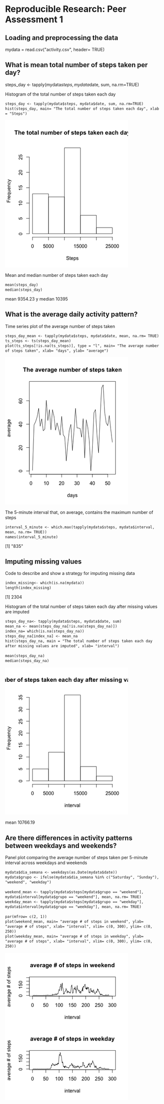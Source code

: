 # Reproducible Research: Peer Assessment 1

## Loading and preprocessing the data

mydata = read.csv("activity.csv", header= TRUE)

## What is mean total number of steps taken per day?

steps_day <- tapply(mydata$steps, mydata$date, sum, na.rm=TRUE)

Histogram of the total number of steps taken each day
```{r, echo=TRUE}
steps_day <- tapply(mydata$steps, mydata$date, sum, na.rm=TRUE)
hist(steps_day, main= "The total number of steps taken each day", xlab = "Steps")
```

![plot of chunk sample_panelplot](instructions_fig/2-hist.png) 

Mean and median number of steps taken each day
```{r, echo=TRUE}
mean(steps_day)
median(steps_day)
```
mean 9354.23 y median 10395

## What is the average daily activity pattern?

Time series plot of the average number of steps taken
```{r, echo=TRUE}
steps_day_mean <- tapply(mydata$steps, mydata$date, mean, na.rm= TRUE)
ts_steps <- ts(steps_day_mean)
plot(ts_steps[!is.na(ts_steps)], type = "l", main= "The average number of steps taken", xlab= "days", ylab= "average")
```

![plot of chunk sample_panelplot](instructions_fig/4-ts.png)

The 5-minute interval that, on average, contains the maximum number of steps
```{r, echo=TRUE}
interval_5_minute <- which.max(tapply(mydata$steps, mydata$interval, mean, na.rm= TRUE))
names(interval_5_minute)
```
[1] "835"

## Imputing missing values

Code to describe and show a strategy for imputing missing data
```{r, echo=TRUE}
index_missing<- which(is.na(mydata))
length(index_missing)
```
[1] 2304

Histogram of the total number of steps taken each day after missing values are imputed
```{r, echo=TRUE}
steps_day_na<- tapply(mydata$steps, mydata$date, sum)
mean_na <- mean(steps_day_na[!is.na(steps_day_na)])
index_na= which(is.na(steps_day_na))
steps_day_na[index_na] <- mean_na
hist(steps_day_na, main = "The total number of steps taken each day after missing values are imputed", xlab= "interval")

mean(steps_day_na)
median(steps_day_na)
```
![plot of chunk sample_panelplot](instructions_fig/7-histogram.png)

mean 10766.19

## Are there differences in activity patterns between weekdays and weekends?

Panel plot comparing the average number of steps taken per 5-minute interval across weekdays and weekends
```{r, echo=TRUE}
mydata$dia_semana <- weekdays(as.Date(mydata$date))
mydata$grupo <- ifelse(mydata$dia_semana %in% c("Saturday", "Sunday"), "weekend", "weekday")

weekend_mean <- tapply(mydata$steps[mydata$grupo == "weekend"], mydata$interval[mydata$grupo == "weekend"], mean, na.rm= TRUE)
weekday_mean <- tapply(mydata$steps[mydata$grupo == "weekday"], mydata$interval[mydata$grupo == "weekday"], mean, na.rm= TRUE)

par(mfrow= c(2, 1))
plot(weekend_mean, main= "average # of steps in weekend", ylab= "average # of steps", xlab= "interval", xlim= c(0, 300), ylim= c(0, 250))
plot(weekday_mean, main= "average # of steps in weekday", ylab= "average # of steps", xlab= "interval", xlim= c(0, 300), ylim= c(0, 250))
```
![plot of chunk sample_panelplot](instructions_fig/8-plot.png)

